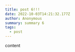 ```yaml
---
title: post 6!!!
date: 2022-10-03T14:21:32.177Z
author: Anonymous
summary: summary 6
tags:
  - post
---
```

c﻿ontent